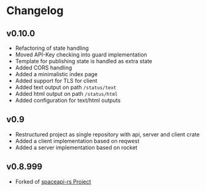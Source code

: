 # Changelog

## v0.10.0

* Refactoring of state handling
* Moved API-Key checking into guard implementation
* Template for publishing state is handled as extra state
* Added CORS handling
* Added a minimalistic index page
* Added support for TLS for client
* Added text output on path `/status/text`
* Added html output on path `/status/html`
* Added configuration for text/html outputs

## v0.9

* Restructured project as single repository with api, server and client crate
* Added a client implementation based on reqwest
* Added a server implementation based on rocket

## v0.8.999

* Forked of [spaceapi-rs Project](https://github.com/spaceapi-community/spaceapi-rs/)
